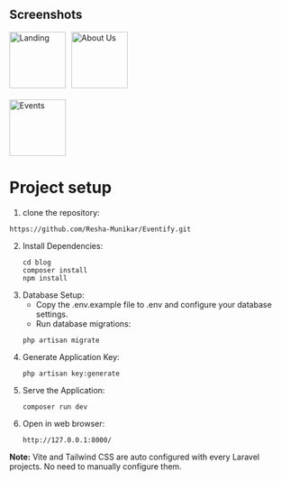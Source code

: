 <h2>Screenshots</h2>
<div style="display: flex; gap: 10px;">
  <img src="https://github.com/user-attachments/assets/acac651c-b403-445f-b1bb-12666305504b" alt="Landing" style="height: 100px;"/>
  <img src="https://github.com/user-attachments/assets/64fc2fc1-2032-469a-826b-c7523bf8cd1f" alt="About Us" style="height: 100px;"/>
</div>

<div style="display: flex; gap: 10px; margin-top: 20px;">
  <img src="https://github.com/user-attachments/assets/7139ace3-c03e-4f08-9cde-898beb65189a" alt="Events" style="height: 100px;"/>
</div>



# Project setup
1. clone the repository:
```
https://github.com/Resha-Munikar/Eventify.git
```
2. Install Dependencies:
   ```
   cd blog
   composer install
   npm install
   ```
3. Database Setup:
    - Copy the .env.example file to .env and configure your database settings.
    - Run database migrations:
   ```
   php artisan migrate
   ```
4. Generate Application Key:
   ```
   php artisan key:generate
   ```
5. Serve the Application:
   ```
   composer run dev
   ```
6. Open in web browser:
   ```
   http://127.0.0.1:8000/
   ```
**Note:** Vite and Tailwind CSS are auto configured with every Laravel projects. No need to manually configure them.
